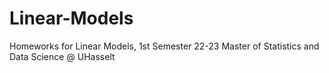 # Linear-Models
Homeworks for Linear Models, 1st Semester 22-23 Master of Statistics and Data Science @ UHasselt

